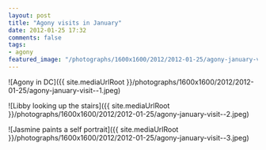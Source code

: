 ```yaml
---
layout: post
title: "Agony visits in January"
date: 2012-01-25 17:32
comments: false
tags: 
- agony
featured_image: "/photographs/1600x1600/2012/2012-01-25/agony-january-visit--1.jpeg"
---
```

![Agony in DC]({{ site.mediaUrlRoot }}/photographs/1600x1600/2012/2012-01-25/agony-january-visit--1.jpeg)


![Libby looking up the stairs]({{ site.mediaUrlRoot }}/photographs/1600x1600/2012/2012-01-25/agony-january-visit--2.jpeg)


![Jasmine paints a self portrait]({{ site.mediaUrlRoot }}/photographs/1600x1600/2012/2012-01-25/agony-january-visit--3.jpeg)

